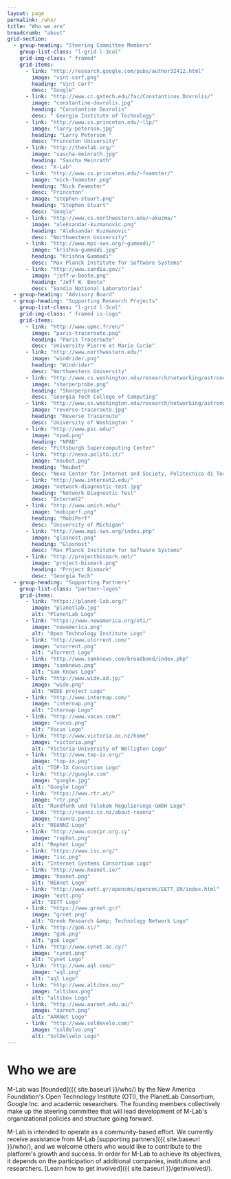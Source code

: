 ```yaml
---
layout: page
permalink: /who/
title: "Who we are"
breadcrumb: "about"
grid-section:
  - group-heading: "Steering Committee Members"
    group-list-class: "l-grid l-3col"
    grid-img-class: " framed"
    grid-items:
      - link: "http://research.google.com/pubs/author32412.html"
        image: "vint-cerf.png"
        heading: "Vint Cerf"
        desc: "Google"
      - link: "http://www.cc.gatech.edu/fac/Constantinos.Dovrolis/"
        image: "constantine-dovrolis.jpg"
        heading: "Constantine Dovrolis"
        desc: " Georgia Institute of Technology"
      - link: "http://www.cs.princeton.edu/~llp/"
        image: "larry-peterson.jpg"
        heading: "Larry Peterson "
        desc: "Princeton University"
      - link: "http://thexlab.org/"
        image: "sascha-meinrath.jpg"
        heading: "Sascha Meinrath"
        desc: "X-Lab"
      - link: "http://www.cs.princeton.edu/~feamster/"
        image: "nick-feamster.png"
        heading: "Nick Feamster"
        desc: "Princeton"
      - image: "stephen-stuart.png"
        heading: "Stephen Stuart"
        desc: "Google"
      - link: "http://www.cs.northwestern.edu/~akuzma/"
        image: "aleksandar-kuzmanovic.png"
        heading: "Aleksandar Kuzmanovic"
        desc: "Northwestern University"
      - link: "http://www.mpi-sws.org/~gummadi/"
        image: "krishna-gummadi.jpg"
        heading: "Krishna Gummadi"
        desc: "Max Planck Institute for Software Systems"
      - link: "http://www.sandia.gov/"
        image: "jeff-w-boote.png"
        heading: "Jeff W. Boote"
        desc: "Sandia National Laboratories"
  - group-heading: "Advisory Board"
  - group-heading: "Supporting Research Projects"
    group-list-class: "l-grid l-3col"
    grid-img-class: " framed is-logo"
    grid-items:
      - link: "http://www.upmc.fr/en/"
        image: "paris-traceroute.png"
        heading: "Paris Traceroute"
        desc: "University Pierre et Marie Curie"
      - link: "http://www.northwestern.edu/"
        image: "windrider.png"
        heading: "Windrider"
        desc: "Northwestern University"
      - link: "http://www.cs.washington.edu/research/networking/astronomy/reverse-traceroute.html"
        image: "sharperprobe.png"
        heading: "Sharperprobe"
        desc: "Georgia Tech College of Computing"
      - link: "http://www.cs.washington.edu/research/networking/astronomy/reverse-traceroute.html"
        image: "reverse-traceroute.jpg"
        heading: "Reverse Traceroute"
        desc: "University of Washington "
      - link: "http://www.psc.edu/"
        image: "npad.png"
        heading: "NPAD"
        desc: "Pittsburgh Supercomputing Center"
      - link: "http://nexa.polito.it/"
        image: "neubot.png"
        heading: "Neubot"
        desc: "Nexa Center for Internet and Society, Politecnico di Torino "
      - link: "http://www.internet2.edu/"
        image: "network-diagnostic-test.jpg"
        heading: "Network Diagnostic Test"
        desc: "Internet2"
      - link: "http://www.umich.edu/"
        image: "mobiperf.png"
        heading: "MobiPerf"
        desc: "University of Michigan"
      - link: "http://www.mpi-sws.org/index.php"
        image: "glasnost.png"
        heading: "Glasnost"
        desc: "Max Planck Institute for Software Systems"
      - link: "http://projectbismark.net/"
        image: "project-bismark.png"
        heading: "Project Bismark"
        desc: "Georgia Tech"
  - group-heading: "Supporting Partners"
    group-list-class: "partner-logos"
    grid-items:
      - link: "https://planet-lab.org/"
        image: "planetlab.jpg"
        alt: "PlanetLab Logo"
      - link: "https://www.newamerica.org/oti/"
        image: "newamerica.png"
        alt: "Open Technology Institute Logo"
      - link: "http://www.utorrent.com/"
        image: "utorrent.png"
        alt: "uTorrent Logo"
      - link: "http://www.samknows.com/broadband/index.php"
        image: "samknows.png"
        alt: "Sam Knows Logo"
      - link: "http://www.wide.ad.jp/"
        image: "wide.png"
        alt: "WIDE project Logo"
      - link: "http://www.internap.com/"
        image: "internap.png"
        alt: "Internap Logo"
      - link: "http://www.vocus.com/"
        image: "vocus.png"
        alt: "Vocus Logo"
      - link: "http://www.victoria.ac.nz/home"
        image: "victoria.png"
        alt: "Victoria University of Welligton Logo"
      - link: "http://www.top-ix.org/"
        image: "top-ix.png"
        alt: "TOP-IX Consortium Logo"
      - link: "http://google.com"
        image: "google.jpg"
        alt: "Google Logo"
      - link: "https://www.rtr.at/"
        image: "rtr.png"
        alt: "Rundfunk und Telekom Regulierungs-GmbH Logo"
      - link: "http://reannz.co.nz/about-reannz"
        image: "reannz.png"
        alt: "REANNZ Logo"
      - link: "http://www.ocecpr.org.cy"
        image: "rephet.png"
        alt: "Rephet Logo"
      - link: "https://www.isc.org/"
        image: "isc.png"
        alt: "Internet Systems Consortium Logo"
      - link: "http://www.heanet.ie/"
        image: "heanet.png"
        alt: "HEAnet Logo"
      - link: "http://www.eett.gr/opencms/opencms/EETT_EN/index.html"
        image: "eett.png"
        alt: "EETT Logo"
      - link: "https://www.grnet.gr/"
        image: "grnet.png"
        alt: "Greek Research &amp; Technology Network Logo"
      - link: "http://go6.si/"
        image: "go6.png"
        alt: "go6 Logo"
      - link: "http://www.cynet.ac.cy/"
        image: "cynet.png"
        alt: "Cynet Logo"
      - link: "http://www.aql.com/"
        image: "aql.png"
        alt: "aql Logo"
      - link: "http://www.altibox.no/"
        image: "altibox.png"
        alt: "altibox Logo"
      - link: "http://www.aarnet.edu.au/"
        image: "aarnet.png"
        alt: "AARNet Logo"
      - link: "http://www.soldevelo.com/"
        image: "soldelvo.png"
        alt: "SolDelvelo Logo"
---
```


# Who we are

M-Lab was [founded]({{ site.baseurl }}/who/) by the New America Foundation's Open Technology Institute (OTI), the PlanetLab Consortium, Google Inc. and academic researchers. The founding members collectively make up the steering committee that will lead development of M-Lab's organizational policies and structure going forward.

M-Lab is intended to operate as a community-based effort. We currently receive assistance from M-Lab [supporting partners]({{ site.baseurl }}/who/), and we welcome others who would like to contribute to the platform's growth and success. In order for M-Lab to achieve its objectives, it depends on the participation of additional companies, institutions and researchers. [Learn how to get involved]({{ site.baseurl }}/getinvolved/).
